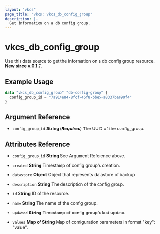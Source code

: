 ```yaml
---
layout: "vkcs"
page_title: "vkcs: vkcs_db_config_group"
description: |-
  Get information on a db config group.
---
```


# vkcs_db_config_group

Use this data source to get the information on a db config group resource.
**New since v.0.1.7**.

## Example Usage

```terraform
data "vkcs_db_config_group" "db-config-group" {
  config_group_id = "7a914e84-8fcf-46f8-bbe5-a8337ba090f4"
}
```

## Argument Reference
- `config_group_id` **String** (***Required***) The UUID of the config_group.


## Attributes Reference
- `config_group_id` **String** See Argument Reference above.

- `created` **String** Timestamp of config group's creation.

- `datastore` **Object** Object that represents datastore of backup

- `description` **String** The description of the config group.

- `id` **String** ID of the resource.

- `name` **String** The name of the config group.

- `updated` **String** Timestamp of config group's last update.

- `values` <strong>Map of </strong>**String** Map of configuration parameters in format "key": "value".


